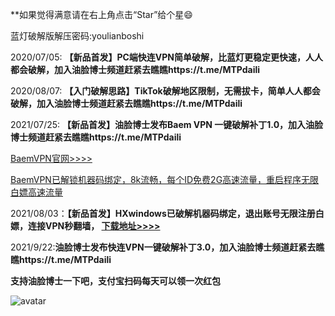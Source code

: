 **如果觉得满意请在右上角点击“Star”给个星😄

蓝灯破解版解压密码:youlianboshi

2020/07/05: **【新品首发】PC端快连VPN简单破解，比蓝灯更稳定更快速，人人都会破解，加入油脸博士频道赶紧去瞧瞧https://t.me/MTPdaili**

2020/08/07: **【入门破解思路】TikTok破解地区限制，无需拔卡，简单人人都会破解，加入油脸博士频道赶紧去瞧瞧https://t.me/MTPdaili**

2021/07/25: **【新品首发】油脸博士发布Baem VPN 一键破解补丁1.0，加入油脸博士频道赶紧去瞧瞧https://t.me/MTPdaili** 

[BaemVPN官网>>>>](https://beam.dance/en-us)

[BaemVPN已解锁机器码绑定，8k流畅，每个ID免费2G高速流量，重启程序无限白嫖高速流量](https://ylbs.lanzoui.com/ie7x8rww3ed)

2021/08/03：**【新品首发】HXwindows已破解机器码绑定，退出账号无限注册白嫖，连接VPN秒翻墙， [下载地址>>>>](https://ylbs.lanzoui.com/ijaL6s5vp1a)**

2021/9/22:**油脸博士发布快连VPN一键破解补丁3.0，加入油脸博士频道赶紧去瞧瞧https://t.me/MTPdaili**

**支持油脸博士一下吧，支付宝扫码每天可以领一次红包**

![avatar](https://telegra.ph/file/2ff5d5da7a06f8fffc663.png)



